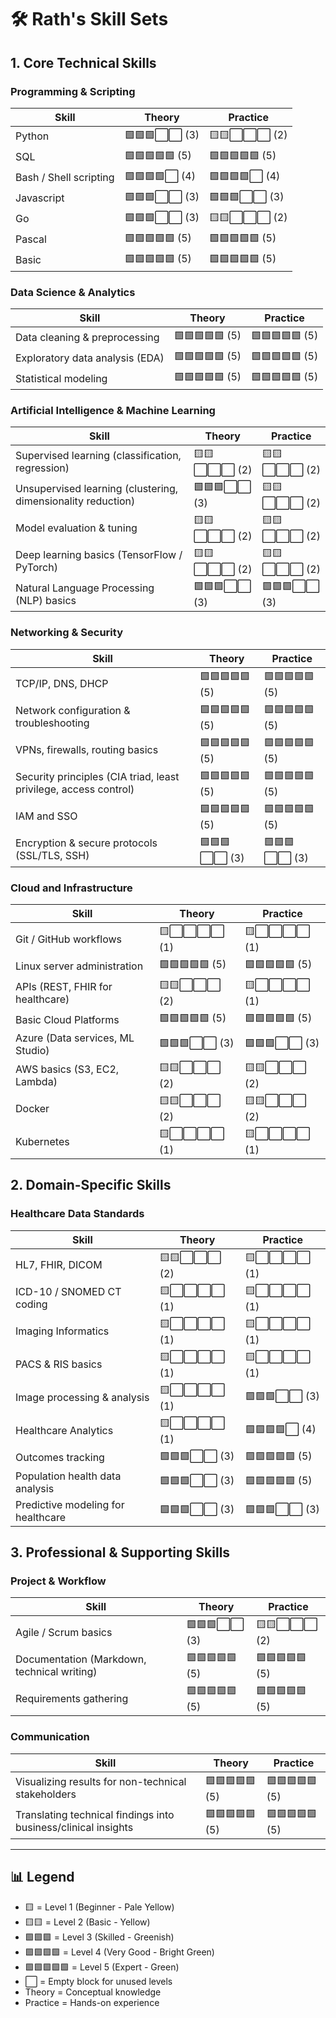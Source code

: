 # 🛠 Rath's Skill Sets

## 1. Core Technical Skills

### Programming & Scripting
| Skill                | Theory                | Practice              |
|----------------------|-----------------------|-----------------------|
| Python               | 🟩🟩🟩⬜⬜ (3)           | 🟨🟨⬜⬜⬜ (2)           |
| SQL                  | 🟩🟩🟩🟩🟩 (5)           | 🟩🟩🟩🟩🟩 (5)           |
| Bash / Shell scripting| 🟩🟩🟩🟩⬜ (4)           | 🟩🟩🟩🟩⬜ (4)           |
| Javascript           | 🟩🟩🟩⬜⬜ (3)           | 🟩🟩🟩⬜⬜ (3)           |
| Go                   | 🟩🟩🟩⬜⬜ (3)           | 🟨🟨⬜⬜⬜ (2)           |
| Pascal               | 🟩🟩🟩🟩🟩 (5)           | 🟩🟩🟩🟩🟩 (5)           |
| Basic                | 🟩🟩🟩🟩🟩 (5)           | 🟩🟩🟩🟩🟩 (5)           |

### Data Science & Analytics
| Skill                       | Theory                | Practice              |
|-----------------------------|-----------------------|-----------------------|
| Data cleaning & preprocessing| 🟩🟩🟩🟩🟩 (5)           | 🟩🟩🟩🟩🟩 (5)           |
| Exploratory data analysis (EDA)| 🟩🟩🟩🟩🟩 (5)         | 🟩🟩🟩🟩🟩 (5)           |
| Statistical modeling         | 🟩🟩🟩🟩🟩 (5)           | 🟩🟩🟩🟩🟩 (5)           |

### Artificial Intelligence & Machine Learning
| Skill                                  | Theory                | Practice              |
|----------------------------------------|-----------------------|-----------------------|
| Supervised learning (classification, regression) | 🟨🟨⬜⬜⬜ (2)    | 🟨🟨⬜⬜⬜ (2)           |
| Unsupervised learning (clustering, dimensionality reduction) | 🟩🟩🟩⬜⬜ (3) | 🟨🟨⬜⬜⬜ (2)           |
| Model evaluation & tuning              | 🟨🟨⬜⬜⬜ (2)           | 🟨🟨⬜⬜⬜ (2)           |
| Deep learning basics (TensorFlow / PyTorch) | 🟨🟨⬜⬜⬜ (2)       | 🟨🟨⬜⬜⬜ (2)           |
| Natural Language Processing (NLP) basics | 🟩🟩🟩⬜⬜ (3)         | 🟩🟩🟩⬜⬜ (3)           |

### Networking & Security
| Skill                                  | Theory                | Practice              |
|----------------------------------------|-----------------------|-----------------------|
| TCP/IP, DNS, DHCP                      | 🟩🟩🟩🟩🟩 (5)           | 🟩🟩🟩🟩🟩 (5)           |
| Network configuration & troubleshooting | 🟩🟩🟩🟩🟩 (5)         | 🟩🟩🟩🟩🟩 (5)           |
| VPNs, firewalls, routing basics        | 🟩🟩🟩🟩🟩 (5)           | 🟩🟩🟩🟩🟩 (5)           |
| Security principles (CIA triad, least privilege, access control) | 🟩🟩🟩🟩🟩 (5) | 🟩🟩🟩🟩🟩 (5)           |
| IAM and SSO                           | 🟩🟩🟩🟩🟩 (5)           | 🟩🟩🟩🟩🟩 (5)           |
| Encryption & secure protocols (SSL/TLS, SSH) | 🟩🟩🟩⬜⬜ (3)       | 🟩🟩🟩⬜⬜ (3)           |

### Cloud and Infrastructure
| Skill                                  | Theory                | Practice              |
|----------------------------------------|-----------------------|-----------------------|
| Git / GitHub workflows                 | 🟨⬜⬜⬜⬜ (1)           | 🟨⬜⬜⬜⬜ (1)           |
| Linux server administration            | 🟩🟩🟩🟩🟩 (5)           | 🟩🟩🟩🟩🟩 (5)           |
| APIs (REST, FHIR for healthcare)       | 🟨🟨⬜⬜⬜ (2)           | 🟨⬜⬜⬜⬜ (1)           |
| Basic Cloud Platforms                   | 🟩🟩🟩🟩🟩 (5)           | 🟩🟩🟩🟩🟩 (5)           |
| Azure (Data services, ML Studio)       | 🟩🟩🟩⬜⬜ (3)           | 🟩🟩🟩⬜⬜ (3)           |
| AWS basics (S3, EC2, Lambda)           | 🟨🟨⬜⬜⬜ (2)           | 🟨🟨⬜⬜⬜ (2)           |
| Docker                                | 🟨🟨⬜⬜⬜ (2)           | 🟨🟨⬜⬜⬜ (2)           |
| Kubernetes                            | 🟨⬜⬜⬜⬜ (1)           | 🟨⬜⬜⬜⬜ (1)           |

## 2. Domain-Specific Skills

### Healthcare Data Standards
| Skill                                  | Theory                | Practice              |
|----------------------------------------|-----------------------|-----------------------|
| HL7, FHIR, DICOM                      | 🟨🟨⬜⬜⬜ (2)           | 🟨⬜⬜⬜⬜ (1)           |
| ICD-10 / SNOMED CT coding             | 🟨⬜⬜⬜⬜ (1)           | 🟨⬜⬜⬜⬜ (1)           |
| Imaging Informatics                   | 🟨⬜⬜⬜⬜ (1)           | 🟨⬜⬜⬜⬜ (1)           |
| PACS & RIS basics                    | 🟨⬜⬜⬜⬜ (1)           | 🟨⬜⬜⬜⬜ (1)           |
| Image processing & analysis          | 🟨⬜⬜⬜⬜ (1)           | 🟩🟩🟩⬜⬜ (3)           |
| Healthcare Analytics                 | 🟨⬜⬜⬜⬜ (1)           | 🟩🟩🟩🟩⬜ (4)           |
| Outcomes tracking                   | 🟩🟩🟩⬜⬜ (3)           | 🟩🟩🟩🟩🟩 (5)           |
| Population health data analysis     | 🟩🟩🟩⬜⬜ (3)           | 🟩🟩🟩🟩🟩 (5)           |
| Predictive modeling for healthcare  | 🟩🟩🟩⬜⬜ (3)           | 🟩🟩🟩⬜⬜ (3)           |

## 3. Professional & Supporting Skills

### Project & Workflow
| Skill                                  | Theory                | Practice              |
|----------------------------------------|-----------------------|-----------------------|
| Agile / Scrum basics                  | 🟩🟩🟩⬜⬜ (3)           | 🟨🟨⬜⬜⬜ (2)           |
| Documentation (Markdown, technical writing) | 🟩🟩🟩🟩🟩 (5)    | 🟩🟩🟩🟩🟩 (5)           |
| Requirements gathering               | 🟩🟩🟩🟩🟩 (5)           | 🟩🟩🟩🟩🟩 (5)           |

### Communication
| Skill                                  | Theory                | Practice              |
|----------------------------------------|-----------------------|-----------------------|
| Visualizing results for non-technical stakeholders | 🟩🟩🟩🟩🟩 (5)   | 🟩🟩🟩🟩🟩 (5)           |
| Translating technical findings into business/clinical insights | 🟩🟩🟩🟩🟩 (5) | 🟩🟩🟩🟩🟩 (5)           |

---

## 📊 Legend
- 🟨 = Level 1 (Beginner - Pale Yellow)  
- 🟨🟨 = Level 2 (Basic - Yellow)  
- 🟩🟩🟩 = Level 3 (Skilled - Greenish)  
- 🟩🟩🟩🟩 = Level 4 (Very Good - Bright Green)  
- 🟩🟩🟩🟩🟩 = Level 5 (Expert - Green)  
- ⬜ = Empty block for unused levels  
- Theory = Conceptual knowledge  
- Practice = Hands-on experience  
